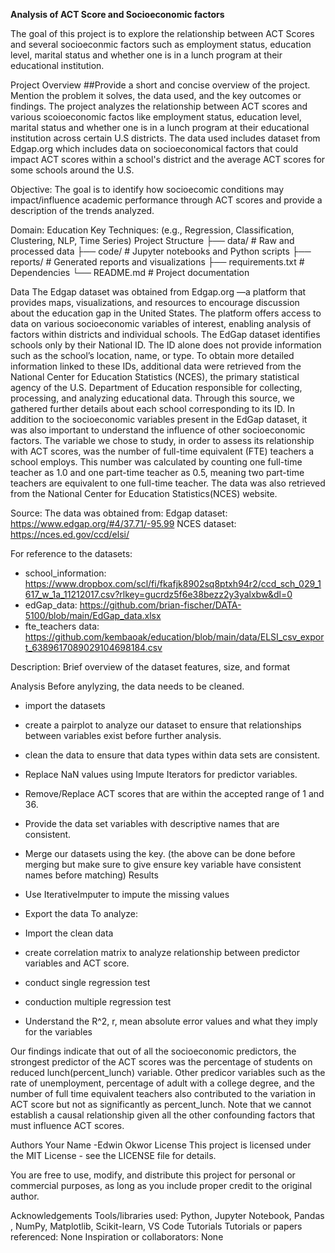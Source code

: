 
**Analysis of ACT Score and Socioeconomic factors**

The goal of this project is to explore the relationship between ACT Scores and several socioeconmic factors such as employment status, education level, marital status and whether one is in a lunch program at their educational institution. 

Project Overview
##Provide a short and concise overview of the project. Mention the problem it solves, the data used, and the key outcomes or findings.
The project analyzes the relationship between ACT scores and various scoioeconomic factos like  employment status, education level, marital status and whether one is in a lunch program at their educational institution across certain U.S districts. The data used includes dataset from  Edgap.org which includes data on socioeconomical factors that could impact ACT scores within a school's district and the average ACT scores for some schools around the U.S.

 

Objective: The goal is to identify how socioecomic conditions may impact/influence academic performance through ACT scores and provide a description of the trends analyzed. 

Domain: Education
Key Techniques: (e.g., Regression, Classification, Clustering, NLP, Time Series)
Project Structure
├── data/                 # Raw and processed data
├── code/                 # Jupyter notebooks and Python scripts
├── reports/              # Generated reports and visualizations
├── requirements.txt      # Dependencies
└── README.md             # Project documentation

Data
The Edgap dataset was obtained from Edgap.org —a platform that provides maps, visualizations, and resources to encourage discussion about the education gap in the United States. The platform offers access to data on various socioeconomic variables of interest, enabling analysis of factors within districts and individual schools. The EdGap dataset identifies schools only by their National ID. The ID alone does not provide information such as the school’s location, name, or type. To obtain more detailed information linked to these IDs, additional data were retrieved from the National Center for Education Statistics (NCES), the primary statistical agency of the U.S. Department of Education responsible for collecting, processing, and analyzing educational data. Through this source, we gathered further details about each school corresponding to its ID. In addition to the socioeconomic variables present in the EdGap dataset, it was also important to understand the influence of other socioeconomic factors. The variable we chose to study, in order to assess its relationship with ACT scores, was the number of full-time equivalent (FTE) teachers a school employs. This number was calculated by counting one full-time teacher as 1.0 and one part-time teacher as 0.5, meaning two part-time teachers are equivalent to one full-time teacher. The data was also retrieved from the National Center for Education Statistics(NCES) website.


Source: 
The data was obtained from:
Edgap dataset: https://www.edgap.org/#4/37.71/-95.99
NCES dataset: https://nces.ed.gov/ccd/elsi/

For reference to the datasets:
- school_information: https://www.dropbox.com/scl/fi/fkafjk8902sq8ptxh94r2/ccd_sch_029_1617_w_1a_11212017.csv?rlkey=gucrdz5f6e38bezz2y3yalxbw&dl=0
- edGap_data: https://github.com/brian-fischer/DATA-5100/blob/main/EdGap_data.xlsx
- fte_teachers data: https://github.com/kembaoak/education/blob/main/data/ELSI_csv_export_6389617089029104698184.csv

Description: Brief overview of the dataset features, size, and format

Analysis
Before anylyzing, the data needs to be cleaned.

- import the datasets
- create a pairplot to analyze our dataset to ensure that relationships between variables exist before further analysis. 
- clean the data to ensure that data types within data sets are consistent.
- Replace NaN values using Impute Iterators for predictor variables.
- Remove/Replace ACT scores that are within the accepted range of 1 and 36.

- Provide the data set variables with descriptive names that are consistent.
- Merge our datasets using the key. (the above can be done before merging but make sure to give ensure key variable have consistent names before matching)
Results
- Use IterativeImputer to impute the missing values
- Export the data
To analyze:
- Import the clean data
- create correlation matrix to analyze relationship between predictor variables and ACT score.
- conduct single regression test
- conduction multiple regression test
- Understand the R^2, r, mean absolute error  values and what they imply for the variables
  
Our findings indicate that out of all the socioeconomic predictors, the strongest predictor of the ACT scores was the percentage of students on reduced lunch(percent_lunch) variable. Other predicor variables such as the rate of unemployment, percentage of adult with a college degree, and the number of full time equivalent teachers also contributed to the variation in ACT score but not as significantly as percent_lunch. Note that we cannot establish a causal relationship given all the other confounding factors that must influence ACT scores. 

Authors
Your Name -Edwin Okwor
License
This project is licensed under the MIT License - see the LICENSE file for details.

You are free to use, modify, and distribute this project for personal or commercial purposes,
as long as you include proper credit to the original author.

Acknowledgements
Tools/libraries used: Python, Jupyter Notebook, Pandas , NumPy, Matplotlib, Scikit-learn, VS Code Tutorials
Tutorials or papers referenced: None
Inspiration or collaborators: None
